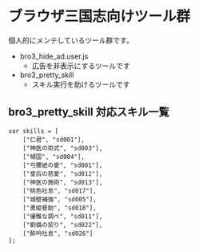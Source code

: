# ブラウザ三国志向けツール群

個人的にメンテしているツール群です。

* bro3_hide_ad.user.js
  * 広告を非表示にするツールです
* bro3_pretty_skill
  * スキル実行を助けるツールです
    
## bro3_pretty_skill 対応スキル一覧

```
var skills = [
    ["仁君", "sd001"],
    ["神医の術式", "sd003"],
    ["傾国", "sd004"],
    ["弓腰姫の愛", "sd001"],
    ["皇后の慈愛", "sd012"],
    ["神医の施術", "sd013"],
    ["桃色吐息", "sd017"],
    ["城壁補強", "sd005"],
    ["勇姫督励", "sd018"],
    ["優雅な調べ", "sd011"],
    ["劉備の契り", "sd022"],
    ["酔吟吐息", "sd026"]
];
```
